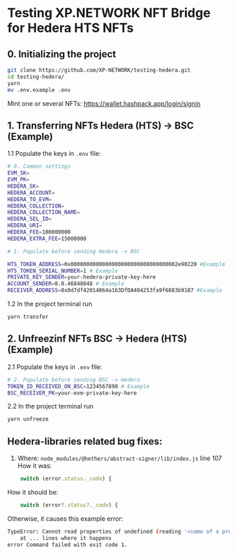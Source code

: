 # Testing XP.NETWORK NFT Bridge for Hedera HTS NFTs

## 0. Initializing the project

```bash
git clone https://github.com/XP-NETWORK/testing-hedera.git
cd testing-hedera/
yarn
mv .env.example .env
```

Mint one or several NFTs: https://wallet.hashpack.app/login/signin

## 1. Transferring NFTs Hedera (HTS) -> BSC (Example)

1.1 Populate the keys in `.env` file:

```bash
# 0. Common settings
EVM_SK=
EVM_PK=
HEDERA_SK=
HEDERA_ACCOUNT=
HEDERA_TO_EVM=
HEDERA_COLLECTION=
HEDERA_COLLECTION_NAME=
HEDERA_SEL_ID=
HEDERA_URI=
HEDERA_FEE=100000000
HEDERA_EXTRA_FEE=15000000

# 1. Populate before sending Hedera -> BSC

HTS_TOKEN_ADDRESS=0x0000000000000000000000000000000002e90220 #Example
HTS_TOKEN_SERIAL_NUMBER=1 # Example
PRIVATE_KEY_SENDER=your-hedera-private-key-here
ACCOUNT_SENDER=0.0.46848048 # Example
RECEIVER_ADDRESS=0x0d7df42014064a163DfDA404253fa9f6883b9187 #Example
```
1.2 In the project terminal run
```bash
yarn transfer
```

## 2. Unfreezinf NFTs BSC -> Hedera (HTS) (Example)

2.1 Populate the keys in `.env` file:

```bash
# 2. Populate before sending BSC -> Hedera
TOKEN_ID_RECEIVED_ON_BSC=1234567890 # Example
BSC_RECEIVER_PK=your-evm-private-key-here
```
2.2 In the project terminal run
```bash
yarn unfreeze
```

## Hedera-libraries related bug fixes:

1. Where: `node_modules/@hethers/abstract-signer/lib/index.js` line 107
How it was:
```ts
    switch (error.status._code) {
```
How it should be:
```ts
    switch (error?.status?._code) {
```

Otherwise, it causes this example error:
```bash
TypeError: Cannot read properties of undefined (reading '<name of a property here>')
    at ... lines where it happens
error Command failed with exit code 1.
```

